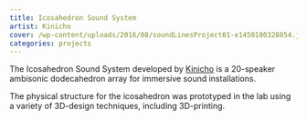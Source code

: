 ```yaml
---
title: Icosahedron Sound System
artist: Kinicho
cover: /wp-content/uploads/2016/08/soundLinesProject01-e1450180328854.jpeg
categories: projects
---
```

The Icosahedron Sound System developed by [Kinicho](http://www.kinicho.com/) is a 20-speaker ambisonic dodecahedron array for immersive sound installations.

The physical structure for the icosahedron was prototyped in the lab using a variety of 3D-design techniques, including 3D-printing.

<img class="ngg_displayed_gallery mceItem" src="http://flab.space/nextgen-attach_to_post/preview/id--737" alt="" data-mce-placeholder="1" />
